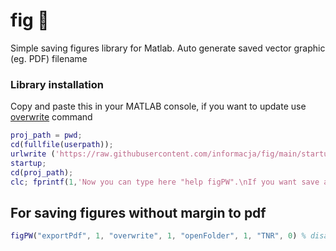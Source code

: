 # fig 💽
Simple saving figures library for Matlab. Auto generate saved vector graphic (eg. PDF) filename 

### Library installation
Copy and paste this in your MATLAB console, if you want to update use [overwrite](overwrite.md) command
```matlab
proj_path = pwd;
cd(fullfile(userpath));
urlwrite ('https://raw.githubusercontent.com/informacja/fig/main/startup.m', 'startup.m');
startup;
cd(proj_path);
clc; fprintf(1,'Now you can type here "help figPW".\nIf you want save all opened figures just run "figPSW".\n')
```
<!-- urlwrite ('https://raw.githubusercontent.com/informacja/fig/main/figPSW.m', 'figPSW.m');
  urlwrite ('https://raw.githubusercontent.com/informacja/fig/main/figPW.m', 'figPW.m');
   urlwrite ('https://raw.githubusercontent.com/informacja/fig/main/figP.m', 'figP.m');
urlwrite ('https://raw.githubusercontent.com/informacja/fig/main/eps2pdf.m', 'eps2pdf.m');
 urlwrite ('https://raw.githubusercontent.com/informacja/fig/main/finder.m', 'finder.m');

 -->
## For saving figures without margin to pdf

```matlab
figPW("exportPdf", 1, "overwrite", 1, "openFolder", 1, "TNR", 0) % disable automatic Times New Roman font changing
```
<!-- 
*Install Ghostscript (works only for Win or Linux)*
 -->

